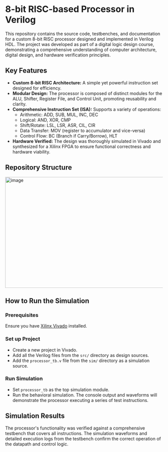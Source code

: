 # 8-bit RISC-based Processor in Verilog

This repository contains the source code, testbenches, and documentation for a custom 8-bit RISC processor designed and implemented in Verilog HDL. The project was developed as part of a digital logic design course, demonstrating a comprehensive understanding of computer architecture, digital design, and hardware verification principles.

## Key Features

- **Custom 8-bit RISC Architecture:** A simple yet powerful instruction set designed for efficiency.
- **Modular Design:** The processor is composed of distinct modules for the ALU, Shifter, Register File, and Control Unit, promoting reusability and clarity.
- **Comprehensive Instruction Set (ISA):** Supports a variety of operations:
  - Arithmetic: ADD, SUB, MUL, INC, DEC
  - Logical: AND, XOR, CMP
  - Shift/Rotate: LSL, LSR, ASR, CIL, CIR
  - Data Transfer: MOV (register to accumulator and vice-versa)
  - Control Flow: BC (Branch if Carry/Borrow), HLT
- **Hardware Verified:** The design was thoroughly simulated in Vivado and synthesized for a Xilinx FPGA to ensure functional correctness and hardware viability.

## Repository Structure

<img width="977" height="355" alt="image" src="https://github.com/user-attachments/assets/4503ab93-6ee4-49de-82bb-9103f1414829" />



## How to Run the Simulation

### Prerequisites
Ensure you have [Xilinx Vivado](https://www.xilinx.com/products/design-tools/vivado.html) installed.

### Set up Project
- Create a new project in Vivado.
- Add all the Verilog files from the `src/` directory as design sources.
- Add the `processor_tb.v` file from the `sim/` directory as a simulation source.

### Run Simulation
- Set `processor_tb` as the top simulation module.
- Run the behavioral simulation. The console output and waveforms will demonstrate the processor executing a series of test instructions.

## Simulation Results

The processor's functionality was verified against a comprehensive testbench that covers all instructions. The simulation waveforms and detailed execution logs from the testbench confirm the correct operation of the datapath and control logic.
